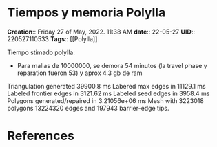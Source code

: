 # Tiempos y memoria Polylla

**Creation**::  Friday 27 of May, 2022.  11:38 AM
**date**:: 22-05-27
**UID**:: 220527110533
**Tags**:: [[Polylla]]


Tiempo stimado polylla:

- Para mallas de 10000000, se demora 54 minutos (la travel phase y reparation fueron 53) y aprox 4.3 gb de ram

Triangulation generated 39900.8 ms
Labered max edges in 11129.1 ms
Labeled frontier edges in 3121.62 ms
Labeled seed edges in 3958.4 ms
Polygons generated/repaired in 3.21056e+06 ms
Mesh with 3223018 polygons 13224320 edges and 197943 barrier-edge tips.

# References
